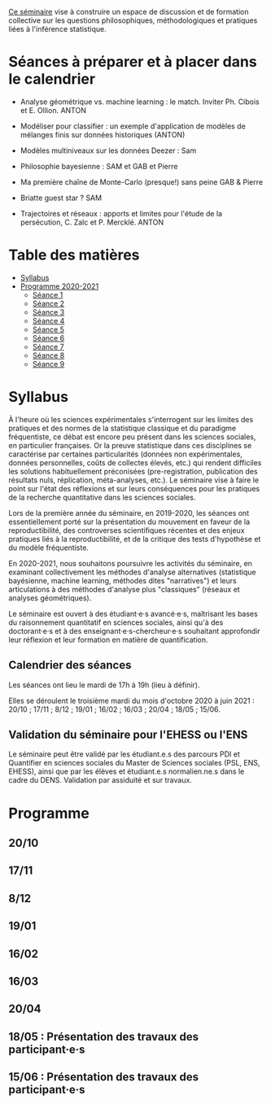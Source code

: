 [Ce séminaire](http://www.sciences.sociales.ens.fr/Administrer-la-preuve-statistique.html) vise à construire un espace de discussion et de formation collective sur les questions philosophiques, méthodologiques et pratiques liées à l'inférence statistique.

# Séances à préparer et à placer dans le calendrier

* Analyse géométrique vs. machine learning : le match. Inviter Ph. Cibois et E. Ollion. ANTON

* Modéliser pour classifier : un exemple d'application de modèles de mélanges finis sur données historiques (ANTON)

* Modèles multiniveaux sur les données Deezer : Sam

* Philosophie bayesienne : SAM et GAB et Pierre

* Ma première chaîne de Monte-Carlo (presque!) sans peine GAB & Pierre 

* Briatte guest star ? SAM

* Trajectoires et réseaux : apports et limites pour l'étude de la persécution, C. Zalc et P. Mercklé. ANTON


# Table des matières

<!-- vim-markdown-toc GFM -->

* [Syllabus](#syllabus)
* [Programme 2020-2021](#programme)
  * [Séance 1](#)
  * [Séance 2](#)
  * [Séance 3](#)
  * [Séance 4](#)
  * [Séance 5](#)
  * [Séance 6](#)
  * [Séance 7](#)
  * [Séance 8](#18/05-:-Présentation-des-travaux-des-participant·e·s)
  * [Séance 9](#15/06-:-Présentation-des-travaux-des-participant·e·s)

<!-- vim-markdown-toc -->

# Syllabus

À l'heure où les sciences expérimentales s'interrogent sur les limites des pratiques et des normes de la statistique classique et du paradigme fréquentiste, ce débat est encore peu présent dans les sciences sociales, en particulier françaises. Or la preuve statistique dans ces disciplines se caractérise par certaines particularités (données non expérimentales, données personnelles, coûts de collectes élevés, etc.) qui rendent difficiles les solutions habituellement préconisées (pre-registration, publication des résultats nuls, réplication, méta-analyses, etc.). Le séminaire vise à faire le point sur l'état des réflexions et sur leurs conséquences pour les pratiques de la recherche quantitative dans les sciences sociales.

Lors de la première année du séminaire, en 2019-2020, les séances ont essentiellement porté sur la présentation du mouvement en faveur de la reproductibilité, des controverses scientifiques récentes et des enjeux pratiques liés à la reproductibilité, et de la critique des tests d'hypothèse et du modèle fréquentiste. 

En 2020-2021, nous souhaitons poursuivre les activités du séminaire, en examinant collectivement les méthodes d'analyse alternatives (statistique bayésienne, machine learning, méthodes dites "narratives") et leurs articulations à des méthodes d'analyse plus "classiques" (réseaux et analyses géométriques). 

Le séminaire est ouvert à des étudiant·e·s avancé·e·s, maîtrisant les bases du raisonnement quantitatif en sciences sociales, ainsi qu'à des doctorant·e·s et à des enseignant·e·s-chercheur·e·s souhaitant approfondir leur réflexion et leur formation en matière de quantification.

## Calendrier des séances

Les séances ont lieu le mardi de 17h à 19h (lieu à définir).

Elles se déroulent le troisième mardi du mois d'octobre 2020 à juin 2021 : 20/10 ; 17/11 ; 8/12 ; 19/01 ; 16/02 ; 16/03 ; 20/04 ; 18/05 ; 15/06.

## Validation du séminaire pour l'EHESS ou l'ENS
Le séminaire peut être validé par les étudiant.e.s des parcours PDI et Quantifier en sciences sociales du Master de Sciences sociales (PSL, ENS, EHESS), ainsi que par les élèves et étudiant.e.s normalien.ne.s dans le cadre du DENS. Validation par assiduité et sur travaux.

# Programme

## 20/10

## 17/11

## 8/12

## 19/01 

## 16/02

## 16/03

## 20/04

## 18/05 : Présentation des travaux des participant·e·s

## 15/06 : Présentation des travaux des participant·e·s
